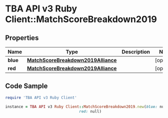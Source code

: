 # TBA API v3 Ruby Client::MatchScoreBreakdown2019

## Properties

Name | Type | Description | Notes
------------ | ------------- | ------------- | -------------
**blue** | [**MatchScoreBreakdown2019Alliance**](MatchScoreBreakdown2019Alliance.md) |  | [optional] 
**red** | [**MatchScoreBreakdown2019Alliance**](MatchScoreBreakdown2019Alliance.md) |  | [optional] 

## Code Sample

```ruby
require 'TBA API v3 Ruby Client'

instance = TBA API v3 Ruby Client::MatchScoreBreakdown2019.new(blue: null,
                                 red: null)
```


